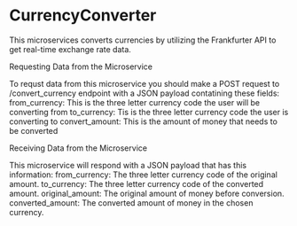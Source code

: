 # CurrencyConverter

This microservices converts currencies by utilizing the Frankfurter API to get real-time exchange rate data.

Requesting Data from the Microservice

To requst data from this microservice you should make a POST request to /convert_currency endpoint with a JSON payload contatining these fields:
from_currency: This is the three letter currency code the user will be converting from
to_currency: Tis is the three letter currency code the user is converting to
convert_amount: This is the amount of money that needs to be converted


Receiving Data from the Microservice

This microservice will respond with a JSON payload that has this information:
from_currency: The three letter currency code of the original amount.
to_currency: The three letter currency code of the converted amount.
original_amount: The original amount of money before conversion.
converted_amount: The converted amount of money in the chosen currency.
